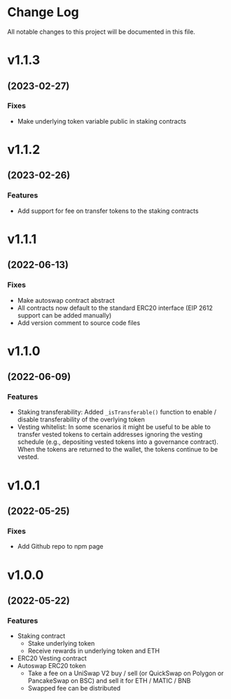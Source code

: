 # Change Log

All notable changes to this project will be documented in this file.

# v1.1.3

## (2023-02-27)

### Fixes

- Make underlying token variable public in staking contracts

# v1.1.2

## (2023-02-26)

### Features

- Add support for fee on transfer tokens to the staking contracts

# v1.1.1

## (2022-06-13)

### Fixes

- Make autoswap contract abstract
- All contracts now default to the standard ERC20 interface (EIP 2612 support can be added manually)
- Add version comment to source code files

# v1.1.0

## (2022-06-09)

### Features

- Staking transferability: Added `_isTransferable()` function to enable / disable transferability of the overlying token
- Vesting whitelist: In some scenarios it might be useful to be able to transfer vested tokens to certain addresses ignoring the vesting schedule (e.g., depositing vested tokens into a governance contract). When the tokens are returned to the wallet, the tokens continue to be vested.

# v1.0.1

## (2022-05-25)

### Fixes

- Add Github repo to npm page

# v1.0.0

## (2022-05-22)

### Features

- Staking contract
  - Stake underlying token
  - Receive rewards in underlying token and ETH
- ERC20 Vesting contract
- Autoswap ERC20 token
  - Take a fee on a UniSwap V2 buy / sell (or QuickSwap on Polygon or PancakeSwap on BSC) and sell it for ETH / MATIC / BNB
  - Swapped fee can be distributed
